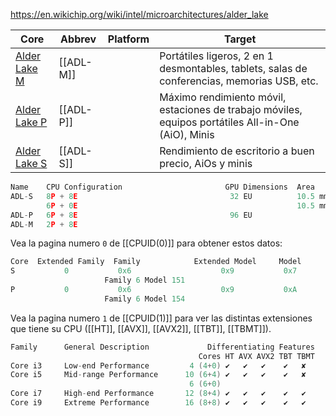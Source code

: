 https://en.wikichip.org/wiki/intel/microarchitectures/alder_lake

| Core                                                                                                                                                      | Abbrev    | Platform | Target                                                                                              |
| --------------------------------------------------------------------------------------------------------------------------------------------------------- | --------- | -------- | --------------------------------------------------------------------------------------------------- |
| [Alder Lake M](https://en.wikichip.org/w/index.php?title=intel/cores/alder_lake_m&action=edit&redlink=1 "intel/cores/alder lake m (page does not exist)") | [[ADL-M]] |          | Portátiles ligeros, 2 en 1 desmontables, tablets, salas de conferencias, memorias USB, etc.         |
| [Alder Lake P](https://en.wikichip.org/w/index.php?title=intel/cores/alder_lake_p&action=edit&redlink=1 "intel/cores/alder lake p (page does not exist)") | [[ADL-P]] |          | Máximo rendimiento móvil, estaciones de trabajo móviles, equipos portátiles All-in-One (AiO), Minis |
| [Alder Lake S](https://en.wikichip.org/wiki/intel/cores/alder_lake_s "intel/cores/alder lake s")                                                          | [[ADL-S]] |          | Rendimiento de escritorio a buen precio, AiOs y minis                                               |

```c
Name	CPU Configuration	                    GPU	Dimensions	Area
ADL-S	8P + 8E	                                 32 EU	        10.5 mm x 20.5 mm	215.25 mm²
        6P + 0E	                                                10.5 mm x 15.5 mm	162.75 mm²
ADL-P	6P + 8E	                                 96 EU
ADL-M	2P + 8E
```

Vea la pagina numero ``0`` de [[CPUID(0)]] para obtener estos datos:
```c
Core  Extended Family  Family	         Extended Model	    Model
S	        0	        0x6	                   0x9	         0x7
                     Family 6 Model 151
P	        0	        0x6	                   0x9	         0xA
                     Family 6 Model 154
```

Vea la pagina numero `1` de [[CPUID(1)]] para ver las distintas extensiones que tiene su CPU ([[HT]], [[AVX]], [[AVX2]], [[TBT]], [[TBMT]]).
```c
Family  	General Description	            Differentiating Features
                                          Cores HT AVX AVX2 TBT TBMT
Core i3	    Low-end Performance	        4 (4+0) ✔	✔	✔	 ✔	 ✘
Core i5	    Mid-range Performance	   10 (6+4) ✔	✔	✔	 ✔	 ✘
                                        6 (6+0)
Core i7	    High-end Performance	   12 (8+4)	✔	✔	✔	 ✔	 ✔
Core i9	    Extreme Performance	       16 (8+8)	✔	✔	✔	 ✔	 ✔
```